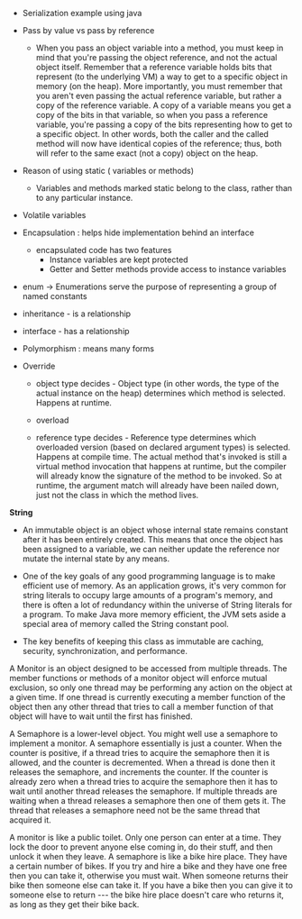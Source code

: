 * Serialization example using java
* Pass by value vs pass by reference
    * When you pass an object variable into a method, you must keep in mind that you're
      passing the object reference, and not the actual object itself. Remember that a
      reference variable holds bits that represent (to the underlying VM) a way to get to a
      specific object in memory (on the heap). More importantly, you must remember that
      you aren't even passing the actual reference variable, but rather a copy of the
      reference variable. A copy of a variable means you get a copy of the bits in that
      variable, so when you pass a reference variable, you're passing a copy of the bits
      representing how to get to a specific object. In other words, both the caller and the
      called method will now have identical copies of the reference; thus, both will refer
      to the same exact (not a copy) object on the heap.
* Reason of using static ( variables or methods)
    * Variables and methods marked static belong to the class, rather
      than to any particular instance.
* Volatile variables
* Encapsulation : helps hide implementation behind an interface 
    * encapsulated code has two features
        * Instance variables are kept protected
        * Getter and Setter methods provide access to instance variables
        
        
* enum -> Enumerations serve the purpose of representing a group of named constants 
* inheritance - is a relationship
* interface - has a relationship
* Polymorphism : means many forms  
* Override  
  * object type decides - Object type (in other words, the type of the actual instance on the
                                 heap) determines which method
                                 is selected. Happens at runtime.
                                 
  * overload  
   * reference type decides - Reference type determines which overloaded version  (based on declared argument types) is selected. 
     Happens at compile time. The actual method that's invoked is still a virtual method invocation that happens at runtime, 
     but the compiler will already know the signature of the method to be invoked. So at runtime, the argument match will
     already have been nailed down, just not the class in which the method lives. 
     
**String**
* An immutable object is an object whose internal state remains constant after it has been entirely created. 
  This means that once the object has been assigned to a variable, we can neither update the reference nor 
  mutate the internal state by any means.
* One of the key goals of any good programming language is to make efficient use of
  memory. As an application grows, it's very common for string literals to occupy large
  amounts of a program's memory, and there is often a lot of redundancy within the
  universe of String literals for a program. To make Java more memory efficient, the
  JVM sets aside a special area of memory called the String constant pool.
  
* The key benefits of keeping this class as immutable are caching, security, synchronization, and performance.


A Monitor is an object designed to be accessed from multiple threads. 
The member functions or methods of a monitor object will enforce mutual exclusion, so only one thread may be performing any action on the object at a given time.
If one thread is currently executing a member function of the object then any other thread that tries to call a member function of that object will have to wait until the first has finished.

A Semaphore is a lower-level object. You might well use a semaphore to implement a monitor. A semaphore essentially is just a counter.
When the counter is positive, if a thread tries to acquire the semaphore then it is allowed, and the counter is decremented. 
When a thread is done then it releases the semaphore, and increments the counter.
If the counter is already zero when a thread tries to acquire the semaphore then it has to wait until another thread releases the semaphore. 
If multiple threads are waiting when a thread releases a semaphore then one of them gets it. The thread that releases a semaphore need not be the same thread that acquired it.

A monitor is like a public toilet. Only one person can enter at a time. They lock the door to prevent anyone else coming in, do their stuff, and then unlock it when they leave.
A semaphore is like a bike hire place. They have a certain number of bikes. 
If you try and hire a bike and they have one free then you can take it, otherwise you must wait. When someone returns their bike then someone else can take it. 
If you have a bike then you can give it to someone else to return --- the bike hire place doesn't care who returns it, as long as they get their bike back.